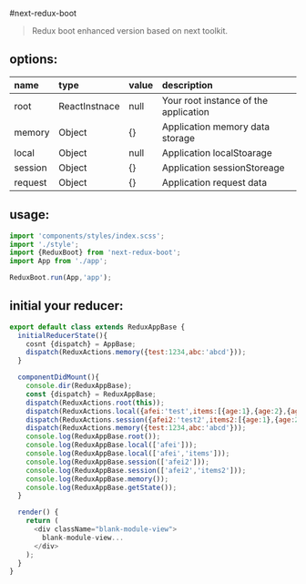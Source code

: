 #next-redux-boot
> Redux boot enhanced version based on next toolkit.


## options:
| name | type | value | description |
| :----| :----| :----| :----|
| root  | ReactInstnace | null | Your root instance of the application |
| memory  | Object | {} | Application memory data storage |
| local  | Object | null | Application localStoarage |
| session  | Object | {} | Application sessionStoreage |
| request  | Object | {} | Application request data |



## usage:
```javascript
import 'components/styles/index.scss';
import './style';
import {ReduxBoot} from 'next-redux-boot';
import App from './app';

ReduxBoot.run(App,'app');
```


## initial your reducer:
```javascript
export default class extends ReduxAppBase {
  initialReducerState(){
    cosnt {dispatch} = AppBase;
    dispatch(ReduxActions.memory({test:1234,abc:'abcd'}));
  }

  componentDidMount(){
    console.dir(ReduxAppBase);
    const {dispatch} = ReduxAppBase;
    dispatch(ReduxActions.root(this));
    dispatch(ReduxActions.local({afei:'test',items:[{age:1},{age:2},{age:3}]}));
    dispatch(ReduxActions.session({afei2:'test2',items2:[{age:1},{age:2},{age:3}]}));
    dispatch(ReduxActions.memory({test:1234,abc:'abcd'}));
    console.log(ReduxAppBase.root());
    console.log(ReduxAppBase.local(['afei']));
    console.log(ReduxAppBase.local(['afei','items']));
    console.log(ReduxAppBase.session(['afei2']));
    console.log(ReduxAppBase.session(['afei2','items2']));
    console.log(ReduxAppBase.memory());
    console.log(ReduxAppBase.getState());
  }

  render() {
    return (
      <div className="blank-module-view">
        blank-module-view...
      </div>
    );
  }
}

```
